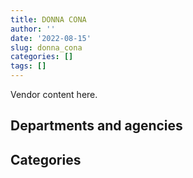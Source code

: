 ```yaml
---
title: DONNA CONA
author: ''
date: '2022-08-15'
slug: donna_cona
categories: []
tags: []
---
```


<script src="/rmarkdown-libs/htmlwidgets/htmlwidgets.js"></script>
<link href="/rmarkdown-libs/datatables-css/datatables-crosstalk.css" rel="stylesheet" />
<script src="/rmarkdown-libs/datatables-binding/datatables.js"></script>
<script src="/rmarkdown-libs/jquery/jquery-3.6.0.min.js"></script>
<link href="/rmarkdown-libs/dt-core-bootstrap/css/dataTables.bootstrap.min.css" rel="stylesheet" />
<link href="/rmarkdown-libs/dt-core-bootstrap/css/dataTables.bootstrap.extra.css" rel="stylesheet" />
<script src="/rmarkdown-libs/dt-core-bootstrap/js/jquery.dataTables.min.js"></script>
<script src="/rmarkdown-libs/dt-core-bootstrap/js/dataTables.bootstrap.min.js"></script>
<link href="/rmarkdown-libs/crosstalk/css/crosstalk.min.css" rel="stylesheet" />
<script src="/rmarkdown-libs/crosstalk/js/crosstalk.min.js"></script>
<script src="/rmarkdown-libs/htmlwidgets/htmlwidgets.js"></script>
<link href="/rmarkdown-libs/datatables-css/datatables-crosstalk.css" rel="stylesheet" />
<script src="/rmarkdown-libs/datatables-binding/datatables.js"></script>
<script src="/rmarkdown-libs/jquery/jquery-3.6.0.min.js"></script>
<link href="/rmarkdown-libs/dt-core-bootstrap/css/dataTables.bootstrap.min.css" rel="stylesheet" />
<link href="/rmarkdown-libs/dt-core-bootstrap/css/dataTables.bootstrap.extra.css" rel="stylesheet" />
<script src="/rmarkdown-libs/dt-core-bootstrap/js/jquery.dataTables.min.js"></script>
<script src="/rmarkdown-libs/dt-core-bootstrap/js/dataTables.bootstrap.min.js"></script>
<link href="/rmarkdown-libs/crosstalk/css/crosstalk.min.css" rel="stylesheet" />
<script src="/rmarkdown-libs/crosstalk/js/crosstalk.min.js"></script>

Vendor content here.

## Departments and agencies

<div id="htmlwidget-1" style="width:100%;height:auto;" class="datatables html-widget"></div>
<script type="application/json" data-for="htmlwidget-1">{"x":{"style":"bootstrap","filter":"none","vertical":false,"data":[["<a href=\"/departments/aafc-aac/\">Agriculture and Agri-Food Canada<\/a>","<a href=\"/departments/aandc-aadnc/\">Crown-Indigenous Relations and Northern Affairs Canada<\/a>","<a href=\"/departments/acoa-apeca/\">Atlantic Canada Opportunities Agency<\/a>","<a href=\"/departments/cas-satj/\">Courts Administration Service<\/a>","<a href=\"/departments/cbsa-asfc/\">Canada Border Services Agency<\/a>","<a href=\"/departments/cer-rec/\">Canada Energy Regulator<\/a>","<a href=\"/departments/cfia-acia/\">Canadian Food Inspection Agency<\/a>","<a href=\"/departments/chrc-ccdp/\">Canadian Human Rights Commission<\/a>","<a href=\"/departments/cic/\">Immigration, Refugees and Citizenship Canada<\/a>","<a href=\"/departments/cihr-irsc/\">Canadian Institutes of Health Research<\/a>","<a href=\"/departments/cnsc-ccsn/\">Canadian Nuclear Safety Commission<\/a>","<a href=\"/departments/csc-scc/\">Correctional Service of Canada<\/a>","<a href=\"/departments/cta-otc/\">Canadian Transportation Agency<\/a>","<a href=\"/departments/dfatd-maecd/\">Global Affairs Canada<\/a>","<a href=\"/departments/dfo-mpo/\">Fisheries and Oceans Canada<\/a>","<a href=\"/departments/dnd-mdn/\">National Defence<\/a>","<a href=\"/departments/ec/\">Environment and Climate Change Canada<\/a>","<a href=\"/departments/elections/\">Elections Canada<\/a>","<a href=\"/departments/esdc-edsc/\">Employment and Social Development Canada<\/a>","<a href=\"/departments/fcac-acfc/\">Financial Consumer Agency of Canada<\/a>","<a href=\"/departments/fin/\">Department of Finance Canada<\/a>","<a href=\"/departments/hc-sc/\">Health Canada<\/a>","<a href=\"/departments/ic/\">Innovation, Science and Economic Development Canada<\/a>","<a href=\"/departments/infc/\">Infrastructure Canada<\/a>","<a href=\"/departments/isc-sac/\">Indigenous Services Canada<\/a>","<a href=\"/departments/jus/\">Department of Justice Canada<\/a>","<a href=\"/departments/nrcan-rncan/\">Natural Resources Canada<\/a>","<a href=\"/departments/oag-bvg/\">Office of the Auditor General of Canada<\/a>","<a href=\"/departments/oic-ci/\">Office of the Information Commissioner of Canada<\/a>","<a href=\"/departments/pc/\">Parks Canada<\/a>","<a href=\"/departments/phac-aspc/\">Public Health Agency of Canada<\/a>","<a href=\"/departments/ps-sp/\">Public Safety Canada<\/a>","<a href=\"/departments/psc-cfp/\">Public Service Commission of Canada<\/a>","<a href=\"/departments/pwgsc-tpsgc/\">Public Services and Procurement Canada<\/a>","<a href=\"/departments/rcmp-grc/\">Royal Canadian Mounted Police<\/a>","<a href=\"/departments/ssc-spc/\">Shared Services Canada<\/a>","<a href=\"/departments/statcan/\">Statistics Canada<\/a>","<a href=\"/departments/tbs-sct/\">Treasury Board of Canada Secretariat<\/a>","<a href=\"/departments/tc/\">Transport Canada<\/a>","<a href=\"/departments/tsb-bst/\">Transportation Safety Board of Canada<\/a>","<a href=\"/departments/vac-acc/\">Veterans Affairs Canada<\/a>","<a href=\"/departments/wage/\">Department for Women and Gender Equality<\/a>"],["$ 2,634,095.13","$ 7,388,269.90",null,"$   374,195.20","$ 6,382,661.15","$    59,616.67","$   759,298.72","$   370,079.98",null,"$   101,574.00",null,"$ 3,952,229.14","$   132,080.43",null,"$ 2,081,482.02","$   286,817.27",null,"$   327,279.85","$ 3,121,809.30",null,null,"$    74,836.10","$   685,881.74",null,"$ 5,000,000.00","$    24,998.99",null,null,"$    38,988.31","$   216,019.03","$   103,533.21","$    95,598.54","$    90,276.33",null,"$    11,799.67","$ 1,576,696.48",null,"$   380,002.78","$    29,119.26",null,null,null],["$ 2,527,251.54","$ 6,666,293.94",null,"$   162,118.39","$ 6,408,142.11","$    49,980.00","$   808,512.14","$    30,413.52",null,null,"$    24,997.86","$ 3,952,229.14",null,"$   117,259.51","$ 2,997,802.91","$   324,806.40",null,"$   457,579.74","$ 6,603,828.75",null,"$    24,690.50","$   228,486.90","$   501,973.08",null,"$ 5,126,664.27",null,"$   134,236.44",null,null,"$   170,814.76","$    12,566.59",null,"$    12,119.29","$ 2,098,420.67",null,"$ 3,612,803.27","$    24,012.50",null,null,"$    43,209.95",null,null],["$ 1,819,351.42","$ 6,017,174.80",null,"$   430,494.94","$ 7,894,710.35",null,"$   757,404.88",null,"$   298,728.10",null,null,"$ 3,963,057.17",null,"$ 1,491,953.30","$ 1,301,186.38","$   286,146.48",null,"$   417,217.53","$ 3,554,139.26","$    14,125.00",null,"$   419,363.08",null,"$    58,911.59","$ 4,455,679.81","$    56,956.07","$   362,159.08",null,null,"$   206,795.24",null,"$   217,188.22",null,"$ 3,097,805.51",null,"$ 3,271,508.38","$    24,860.00",null,null,"$    56,680.33",null,"$    52,313.63"],["$   339,997.28","$ 5,332,582.61","$   108,079.88","$    32,037.72","$ 4,858,388.74",null,"$    88,130.88",null,"$   297,911.90",null,"$         0.00","$ 3,952,229.14",null,"$ 3,066,234.94","$   696,121.46","$ 1,044,240.27","$    65,719.71","$    24,834.60","$    40,458.74",null,null,"$    10,773.42",null,"$    47,025.91","$   666,859.41",null,"$   262,266.06","$   331,948.80",null,"$   257,229.64","$     6,969.04","$    85,820.36","$   151,818.98","$ 1,691,791.47","$    65,243.94","$ 1,926,323.55","$   124,300.00",null,"$    40,000.00","$   182,358.42","$    41,441.40",null]],"container":"<table class=\"table table-striped table-hover row-border order-column display\">\n  <thead>\n    <tr>\n      <th>Department<\/th>\n      <th>2017-2018<\/th>\n      <th>2018-2019<\/th>\n      <th>2019-2020<\/th>\n      <th>2020-2021<\/th>\n    <\/tr>\n  <\/thead>\n<\/table>","options":{"order":[[4,"desc"]],"pageLength":10,"autoWidth":true,"columnDefs":[],"orderClasses":false}},"evals":[],"jsHooks":[]}</script>

## Categories

<div id="htmlwidget-2" style="width:100%;height:auto;" class="datatables html-widget"></div>
<script type="application/json" data-for="htmlwidget-2">{"x":{"style":"bootstrap","filter":"none","vertical":false,"data":[["<a href=\"/categories/11_defence/\">Defence<\/a>","<a href=\"/categories/2_professional_services/\">Professional services<\/a>","<a href=\"/categories/3_information_technology/\">Information technology<\/a>","<a href=\"/categories/7_travel/\">Travel<\/a>","<a href=\"/categories/9_human_capital/\">Human capital<\/a>"],["$    150,044.10","$ 14,233,842.67","$ 21,915,352.46",null,null],["$    249,178.08","$ 16,664,161.92","$ 26,107,549.33","$     76,312.32","$     24,012.50"],["$     12,087.44","$ 15,905,261.94","$ 24,478,934.74","$    129,626.40",null],["$    751,054.37","$  8,065,383.65","$ 17,003,247.25",null,"$     19,453.02"]],"container":"<table class=\"table table-striped table-hover row-border order-column display\">\n  <thead>\n    <tr>\n      <th>Category<\/th>\n      <th>2017-2018<\/th>\n      <th>2018-2019<\/th>\n      <th>2019-2020<\/th>\n      <th>2020-2021<\/th>\n    <\/tr>\n  <\/thead>\n<\/table>","options":{"order":[[4,"desc"]],"pageLength":20,"autoWidth":true,"columnDefs":[],"orderClasses":false,"lengthMenu":[10,20,25,50,100]}},"evals":[],"jsHooks":[]}</script>
